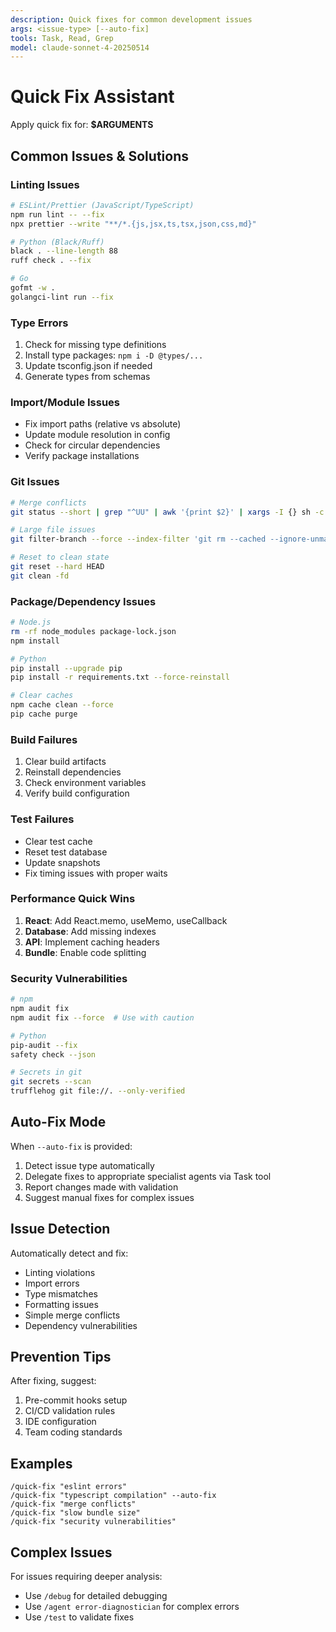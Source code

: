 ```yaml
---
description: Quick fixes for common development issues
args: <issue-type> [--auto-fix]
tools: Task, Read, Grep
model: claude-sonnet-4-20250514
---
```


# Quick Fix Assistant

Apply quick fix for: **$ARGUMENTS**

## Common Issues & Solutions

### Linting Issues
```bash
# ESLint/Prettier (JavaScript/TypeScript)
npm run lint -- --fix
npx prettier --write "**/*.{js,jsx,ts,tsx,json,css,md}"

# Python (Black/Ruff)
black . --line-length 88
ruff check . --fix

# Go
gofmt -w .
golangci-lint run --fix
```

### Type Errors
1. Check for missing type definitions
2. Install type packages: `npm i -D @types/...`
3. Update tsconfig.json if needed
4. Generate types from schemas

### Import/Module Issues
- Fix import paths (relative vs absolute)
- Update module resolution in config
- Check for circular dependencies
- Verify package installations

### Git Issues
```bash
# Merge conflicts
git status --short | grep "^UU" | awk '{print $2}' | xargs -I {} sh -c 'echo "Resolving: {}" && git checkout --theirs {} || git checkout --ours {}'

# Large file issues
git filter-branch --force --index-filter 'git rm --cached --ignore-unmatch path/to/large/file' --prune-empty --tag-name-filter cat -- --all

# Reset to clean state
git reset --hard HEAD
git clean -fd
```

### Package/Dependency Issues
```bash
# Node.js
rm -rf node_modules package-lock.json
npm install

# Python
pip install --upgrade pip
pip install -r requirements.txt --force-reinstall

# Clear caches
npm cache clean --force
pip cache purge
```

### Build Failures
1. Clear build artifacts
2. Reinstall dependencies
3. Check environment variables
4. Verify build configuration

### Test Failures
- Clear test cache
- Reset test database
- Update snapshots
- Fix timing issues with proper waits

### Performance Quick Wins
1. **React**: Add React.memo, useMemo, useCallback
2. **Database**: Add missing indexes
3. **API**: Implement caching headers
4. **Bundle**: Enable code splitting

### Security Vulnerabilities
```bash
# npm
npm audit fix
npm audit fix --force  # Use with caution

# Python
pip-audit --fix
safety check --json

# Secrets in git
git secrets --scan
trufflehog git file://. --only-verified
```

## Auto-Fix Mode

When `--auto-fix` is provided:
1. Detect issue type automatically
2. Delegate fixes to appropriate specialist agents via Task tool
3. Report changes made with validation
4. Suggest manual fixes for complex issues

## Issue Detection

Automatically detect and fix:
- Linting violations
- Import errors
- Type mismatches
- Formatting issues
- Simple merge conflicts
- Dependency vulnerabilities

## Prevention Tips

After fixing, suggest:
1. Pre-commit hooks setup
2. CI/CD validation rules
3. IDE configuration
4. Team coding standards

## Examples

```
/quick-fix "eslint errors"
/quick-fix "typescript compilation" --auto-fix
/quick-fix "merge conflicts"
/quick-fix "slow bundle size"
/quick-fix "security vulnerabilities"
```

## Complex Issues

For issues requiring deeper analysis:
- Use `/debug` for detailed debugging
- Use `/agent error-diagnostician` for complex errors
- Use `/test` to validate fixes